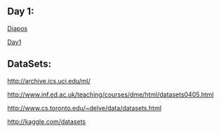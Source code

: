Day 1: 
------ 
[Diapos](https://slides.com/hermesvalenciano)

[Day1](https://goo.gl/Eq9Bwc)


DataSets:
---------
http://archive.ics.uci.edu/ml/

http://www.inf.ed.ac.uk/teaching/courses/dme/html/datasets0405.html

http://www.cs.toronto.edu/~delve/data/datasets.html

http://kaggle.com/datasets

